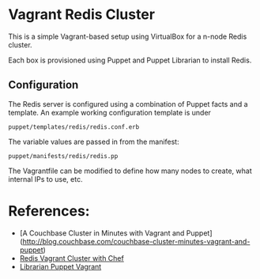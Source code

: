 Vagrant Redis Cluster
=====================

This is a simple Vagrant-based setup using VirtualBox for a n-node Redis cluster.

Each box is provisioned using Puppet and Puppet Librarian to install Redis.

Configuration
-------------

The Redis server is configured using a combination of Puppet facts and a template. An example working configuration template is under 

	puppet/templates/redis/redis.conf.erb

The variable values are passed in from the manifest:

	puppet/manifests/redis/redis.pp

The Vagrantfile can be modified to define how many nodes to create, what internal IPs to use, etc.

References:
===========
* [A Couchbase Cluster in Minutes with Vagrant and Puppet] (http://blog.couchbase.com/couchbase-cluster-minutes-vagrant-and-puppet)
* [Redis Vagrant Cluster with Chef](https://github.com/samhendley/redis-vagrant-cluster)
* [Librarian Puppet Vagrant](https://github.com/purple52/librarian-puppet-vagrant)
